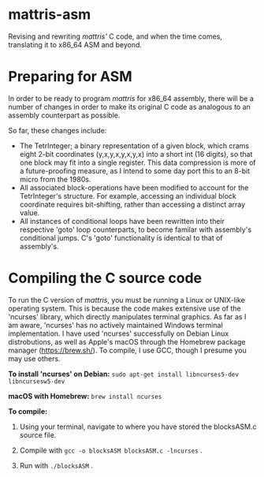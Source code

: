 # mattris-asm
Revising and rewriting _mattris'_ C code, and when the time comes, translating it to x86_64 ASM and beyond.

# Preparing for ASM
In order to be ready to program _mattris_ for x86_64 assembly, there will be a number of changes in order to make its original C code as analogous to an assembly counterpart as possible. 

So far, these changes include:

- The TetrInteger; a binary representation of a given block, which crams eight 2-bit coordinates (y,x,y,x,y,x,y,x) into a short int (16 digits), so that one block may fit into a single register. This data compression is more of a future-proofing measure, as I intend to some day port this to an 8-bit micro from the 1980s.
- All associated block-operations have been modified to account for the TetrInteger's structure. For example, accessing an individual block coordinate requires bit-shifting, rather than accessing a distinct array value.
- All instances of conditional loops have been rewritten into their respective 'goto' loop counterparts, to become familar with assembly's conditional jumps. C's 'goto' functionality is identical to that of assembly's.

# Compiling the C source code
To run the C version of _mattris_, you must be running a Linux or UNIX-like operating system. This is because the code makes extensive use of the 'ncurses' library, which directly manipulates terminal graphics. As far as I am aware, 'ncurses' has no actively maintained Windows terminal implementation. I have used 'ncurses' successfully on Debian Linux distrobutions, as well as Apple's macOS through the Homebrew package manager (https://brew.sh/). To compile, I use GCC, though I presume you may use others.

**To install 'ncurses' on Debian:**
`sudo apt-get install libncurses5-dev libncursesw5-dev `

**macOS with Homebrew:** `brew install ncurses`

**To compile:**
1. Using your terminal, navigate to where you have stored the blocksASM.c source file.

2. Compile with `gcc -o blocksASM blocksASM.c -lncurses` .

3. Run with `./blocksASM` .
